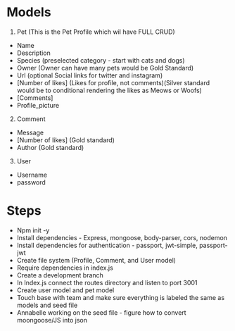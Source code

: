 # Models

1. Pet (This is the Pet Profile which wil have FULL CRUD)

- Name
- Description
- Species (preselected category - start with cats and dogs)
- Owner (Owner can have many pets would be Gold Standard)
- Url (optional Social links for twitter and instagram)
- [Number of likes] (Likes for profile, not comments)(Silver standard would be to conditional rendering the likes as Meows or Woofs)
- [Comments]
- Profile_picture

2. Comment

- Message
- [Number of likes] (Gold standard)
- Author (Gold standard)

3. User

- Username
- password

# Steps

- Npm init -y
- Install dependencies - Express, mongoose, body-parser, cors, nodemon
- Install dependencies for authentication - passport, jwt-simple, passport-jwt
- Create file system (Profile, Comment, and User model)
- Require dependencies in index.js
- Create a development branch
- In Index.js connect the routes directory and listen to port 3001
- Create user model and pet model
- Touch base with team and make sure everything is labeled the same as models and seed file
- Annabelle working on the seed file - figure how to convert moongoose/JS into json
